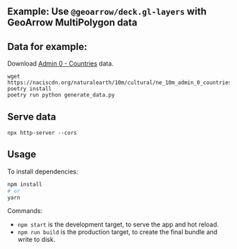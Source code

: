 ## Example: Use `@geoarrow/deck.gl-layers` with GeoArrow MultiPolygon data

## Data for example:

Download [Admin 0 - Countries](https://www.naturalearthdata.com/downloads/10m-cultural-vectors/10m-admin-0-countries/) data.

```
wget https://naciscdn.org/naturalearth/10m/cultural/ne_10m_admin_0_countries.zip
poetry install
poetry run python generate_data.py
```

## Serve data

```
npx http-server --cors
```

## Usage

To install dependencies:

```bash
npm install
# or
yarn
```

Commands:

* `npm start` is the development target, to serve the app and hot reload.
* `npm run build` is the production target, to create the final bundle and write to disk.
